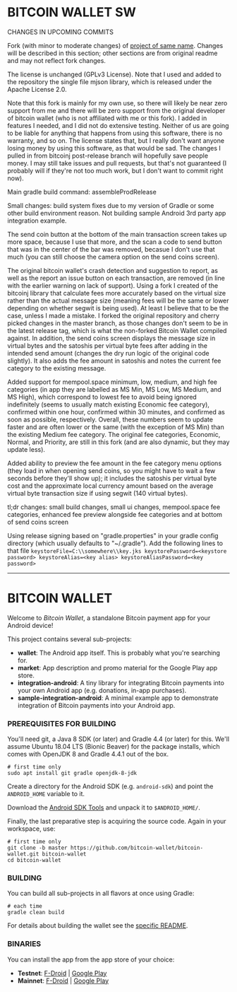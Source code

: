# BITCOIN WALLET SW

CHANGES IN UPCOMING COMMITS

Fork (with minor to moderate changes) of [project of same name](https://github.com/bitcoin-wallet/bitcoin-wallet).
Changes will be described in this section; other sections are from original readme and may not reflect fork changes.

The license is unchanged (GPLv3 License). Note that I used and added to the repository the single file mjson library,
which is released under the Apache License 2.0.

Note that this fork is mainly for my own use, so there will likely be near zero support from me and there will be zero support
from the original developer of bitcoin wallet (who is not affiliated with me or this fork). I added in features I needed, and
I did not do extensive testing. Neither of us are going to be liable for anything that happens from using this software, there
is no warranty, and so on. The license states that, but I really don't want anyone losing money by using this software, as that
would be sad. The changes I pulled in from bitcoinj post-release branch will hopefully save people money. I may still take issues
and pull requests, but that's not guaranteed (I probably will if they're not too much work, but I don't want to commit right now).

Main gradle build command: assembleProdRelease

Small changes: build system fixes due to my version of Gradle or some other build environment reason. Not building sample
Android 3rd party app integration example.

The send coin button at the bottom of the main transaction screen takes up more space, because I use that more, and the scan a code
to send button that was in the center of the bar was removed, becasue I don't use that much (you can still choose the camera option
on the send coins screen).

The original bitcoin wallet's crash detection and suggestion to report, as well as the report an issue button on each transaction,
are removed (in line with the earlier warning on lack of support). 
Using a fork I created of the bitcoinj library that calculate fees more accurately based on the virtual size rather than the
actual message size (meaning fees will be the same or lower depending on whether segwit is being used). At least I believe that
to be the case, unless I made a mistake. I forked the original repository and cherry picked changes in the master branch, as those
changes don't seem to be in the latest release tag, which is what the non-forked Bitcoin Wallet compiled against. In addition, the
send coins screen displays the message size in virtual bytes and the satoshis per virtual byte fees after adding in the intended
send amount (changes the dry run logic of the original code slightly). It also adds the fee amount in satoshis and notes the current
fee category to the existing message.

Added support for mempool.space minimum, low, medium, and high fee categories (in app they are labelled as MS Min, MS Low,
MS Medium, and MS High), which correspond to lowest fee to avoid being ignored indefinitely (seems to usually match existing
Economic fee category), confirmed within one hour, confirmed within 30 minutes, and confirmed as soon as possible, respectively.
Overall, these numbers seem to update faster and are often lower or the same (with the exception of MS Min) than the existing
Medium fee category. The original fee categories, Economic, Normal, and Priority, are still in this fork (and are also dynamic, but they
may update less).

Added ability to preview the fee amount in the fee category menu options (they load in when opening send coins, so you might have to wait
a few seconds before they'll show up); it includes the satoshis per virtual byte cost and the approximate local currency amount based on
the average virtual byte transaction size if using segwit (140 virtual bytes).

tl;dr changes: small build changes, small ui changes, mempool.space fee categories, enhanced fee preview alongside fee categories and at
bottom of send coins screen

Using release signing based on "gradle.properties" in your gradle config directory (which usually defaults to "~/.gradle").
Add the following lines to that file `
keystoreFile=C:\\somewhere\\key.jks
keystorePassword=<keystore password>
keystoreAlias=<key alias>
keystoreAliasPassword=<key password>
`

---

# BITCOIN WALLET

Welcome to _Bitcoin Wallet_, a standalone Bitcoin payment app for your Android device!

This project contains several sub-projects:

 * __wallet__:
     The Android app itself. This is probably what you're searching for.
 * __market__:
     App description and promo material for the Google Play app store.
 * __integration-android__:
     A tiny library for integrating Bitcoin payments into your own Android app
     (e.g. donations, in-app purchases).
 * __sample-integration-android__:
     A minimal example app to demonstrate integration of Bitcoin payments into
     your Android app.


### PREREQUISITES FOR BUILDING

You'll need git, a Java 8 SDK (or later) and Gradle 4.4 (or later) for this. We'll assume Ubuntu 18.04 LTS (Bionic Beaver)
for the package installs, which comes with OpenJDK 8 and Gradle 4.4.1 out of the box.

    # first time only
    sudo apt install git gradle openjdk-8-jdk

Create a directory for the Android SDK (e.g. `android-sdk`) and point the `ANDROID_HOME` variable to it.

Download the [Android SDK Tools](https://developer.android.com/studio/index.html#command-tools)
and unpack it to `$ANDROID_HOME/`.

Finally, the last preparative step is acquiring the source code. Again in your workspace, use:

    # first time only
    git clone -b master https://github.com/bitcoin-wallet/bitcoin-wallet.git bitcoin-wallet
    cd bitcoin-wallet


### BUILDING

You can build all sub-projects in all flavors at once using Gradle:

    # each time
    gradle clean build

For details about building the wallet see the [specific README](wallet/README.md).


### BINARIES

You can install the app from the app store of your choice:

 * __Testnet__:
   <a href="https://f-droid.org/app/de.schildbach.wallet_test">F-Droid</a> |
   <a href='https://play.google.com/store/apps/details?id=de.schildbach.wallet_test'>Google Play</a>
 * __Mainnet__:
   <a href="https://f-droid.org/app/de.schildbach.wallet">F-Droid</a> |
   <a href='https://play.google.com/store/apps/details?id=de.schildbach.wallet'>Google Play</a>
